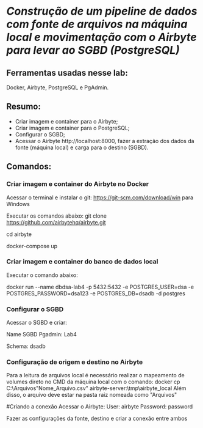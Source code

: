 # ***Construção de um pipeline de dados com fonte de arquivos na máquina local e movimentação com o Airbyte para levar ao SGBD (PostgreSQL)***


## **Ferramentas usadas nesse lab**: 
Docker, Airbyte, PostgreSQL e PgAdmin.


## **Resumo**: 
* Criar imagem e container para o Airbyte;
* Criar imagem e container para o PostgreSQL;
* Configurar o SGBD;
* Acessar o Airbyte http://localhost:8000, fazer a extração dos dados da fonte (máquina local) e carga para o destino (SGBD).


## **Comandos**:
### Criar imagem e container do Airbyte no Docker
Acessar o terminal e instalar o git: https://git-scm.com/download/win para Windows
 
Executar os comandos abaixo:
git clone https://github.com/airbytehq/airbyte.git

cd airbyte

docker-compose up


### Criar imagem e container do banco de dados local
Executar o comando abaixo:

docker run --name dbdsa-lab4 -p 5432:5432 -e POSTGRES_USER=dsa -e POSTGRES_PASSWORD=dsa123 -e POSTGRES_DB=dsadb -d postgres


### Configurar o SGBD
Acessar o SGBD e criar:

Name SGBD Pgadmin: Lab4

Schema: dsadb


### Configuração de origem e destino no Airbyte
Para a leitura de arquivos local é necessário realizar o mapeamento de volumes direto no CMD da máquina local com o comando: 
docker cp C:\Arquivos\"Nome_Arquivo.csv" airbyte-server:\tmp\airbyte_local
Além disso, o arquivo deve estar na pasta raiz nomeada como "Arquivos"

#Criando a conexão
Acessar o Airbyte:
User: airbyte
Password: password

Fazer as configurações da fonte, destino e criar a conexão entre ambos